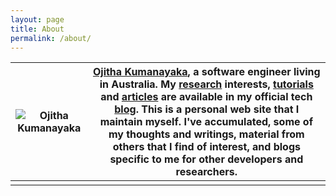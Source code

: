 ```yaml
---
layout: page
title: About
permalink: /about/
---
```


| ![Ojitha Kumanayaka](https://scontent.fsyd3-1.fna.fbcdn.net/v/t31.0-8/23415319_10155661625825734_5511936158807654307_o.jpg?_nc_cat=110&_nc_sid=09cbfe&_nc_ohc=zLH0XegDjLYAX92u2x8&_nc_ht=scontent.fsyd3-1.fna&oh=7170c8c39e7634993d95f6de86898581&oe=5F5819E9) | **[Ojitha Kumanayaka](https://www.linkedin.com/in/ojitha)**, a software engineer living in Australia. My [research](https://ojitha.blogspot.com/p/research.html) interests, [tutorials](https://ojitha.blogspot.com/p/tutorials.html) and [articles](https://ojitha.blogspot.com/p/articles.html) are available in my official tech [blog](https://ojitha.blogspot.com.au). This is a personal web site that I maintain myself. I've accumulated, some of my thoughts and writings, material from others that I find of interest, and blogs specific to me for other developers and researchers. |
| ------------------------------------------------------------ | ------------------------------------------------------------ |
|                                                              |                                                              |

